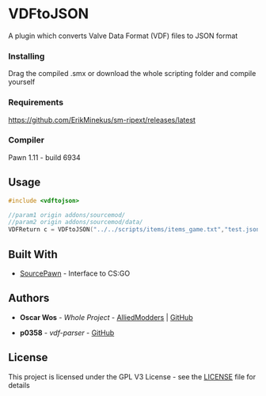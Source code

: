 # VDFtoJSON

A plugin which converts Valve Data Format (VDF) files to JSON format

### Installing

Drag the compiled .smx or download the whole scripting folder and compile yourself

### Requirements

https://github.com/ErikMinekus/sm-ripext/releases/latest

### Compiler

Pawn 1.11 - build 6934

## Usage
```c
#include <vdftojson>

//param1 origin addons/sourcemod/
//param2 origin addons/sourcemod/data/
VDFReturn c = VDFtoJSON("../../scripts/items/items_game.txt","test.json");
```

## Built With

* [SourcePawn](https://www.sourcemod.net) - Interface to CS:GO

## Authors

* **Oscar Wos** - *Whole Project* - [AlliedModders](https://forums.alliedmods.net/member.php?u=261698) | [GitHub](https://github.com/OSCAR-WOS)

* **p0358** - *vdf-parser* - [GitHub](https://github.com/p0358)



## License

This project is licensed under the GPL V3 License - see the [LICENSE](LICENSE) file for details